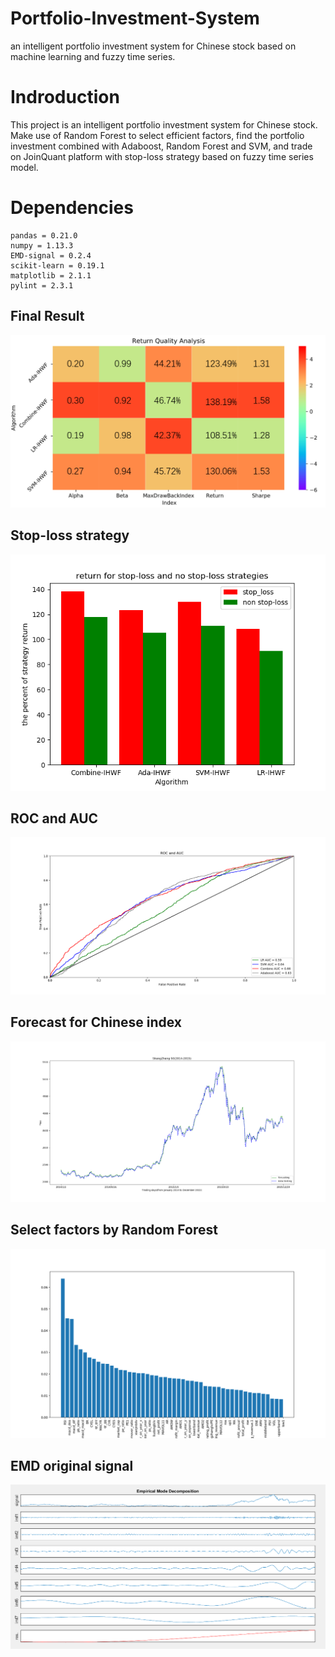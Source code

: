 # Portfolio-Investment-System
an intelligent portfolio investment system for Chinese stock based on machine learning and fuzzy time series.

# Indroduction
This project is an intelligent portfolio investment system for Chinese stock. Make use of Random Forest to select efficient factors, find the portfolio investment combined with Adaboost, Random Forest and SVM, and trade on JoinQuant platform with stop-loss strategy based on fuzzy time series model.


# Dependencies
```
pandas = 0.21.0
numpy = 1.13.3
EMD-signal = 0.2.4
scikit-learn = 0.19.1
matplotlib = 2.1.1
pylint = 2.3.1
```

## Final Result
![image](https://github.com/Junyihe1107/Portfolio-Investment-System/blob/master/image/Result.png)

## Stop-loss strategy
![image](https://github.com/Junyihe1107/Portfolio-Investment-System/blob/master/image/stopLoss.png)

## ROC and AUC
![image](https://github.com/Junyihe1107/Portfolio-Investment-System/blob/master/image/ROC.png)

## Forecast for Chinese index
![image](https://github.com/Junyihe1107/Portfolio-Investment-System/blob/master/image/Forecast.png)

## Select factors by Random Forest
![image](https://github.com/Junyihe1107/Portfolio-Investment-System/blob/master/image/FactSelect.png)

## EMD original signal
![image](https://github.com/Junyihe1107/Portfolio-Investment-System/blob/master/image/EMD.png)
